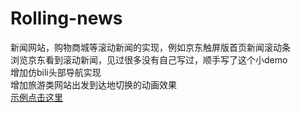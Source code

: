 # Rolling-news
新闻网站，购物商城等滚动新闻的实现，例如京东触屏版首页新闻滚动条<br>
浏览京东看到滚动新闻，见过很多没有自己写过，顺手写了这个小demo<br>
增加仿bili头部导航实现<br>
增加旅游类网站出发到达地切换的动画效果<br>
<a href="https://dantyli.github.io/Rolling-news/rollingNews.html">示例点击这里</a>
